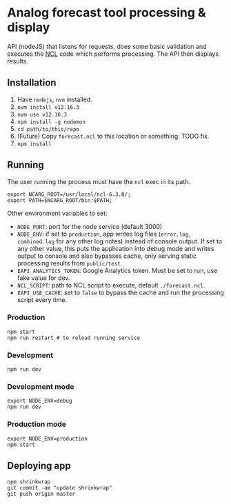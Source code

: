 # Analog forecast tool processing & display

API (nodeJS) that listens for requests, does some basic validation and executes the [NCL](https://github.com/ua-snap/eapi-analogs) code which performs processing.  The API then displays results.

## Installation

 1. Have `nodejs`, `nvm` installed.
 1. `nvm install v12.16.3`
 1. `nvm use v12.16.3`
 1. `npm install -g nodemon`
 1. `cd path/to/this/repo`
 1. (Future) Copy `forecast.ncl` to this location or something.  TODO fix.
 1. `npm install`

## Running

The user running the process must have the `ncl` exec in its path.

```
export NCARG_ROOT=/usr/local/ncl-6.3.0/;
export PATH=$NCARG_ROOT/bin:$PATH;
```

Other environment variables to set:

 * `NODE_PORT`: port for the node service (default 3000)
 * `NODE_ENV`: if set to `production`, app writes log files (`error.log`, `combined.log` for any other log notes) instead of console output.  If set to any other value, this puts the application into debug mode and writes output to console and also bypasses cache, only serving static processing results from `public/test`.
 * `EAPI_ANALYTICS_TOKEN`: Google Analytics token.  Must be set to run, use fake value for dev.
 * `NCL_SCRIPT`: path to NCL script to execute, default `./forecast.ncl`.
 * `EAPI_USE_CACHE`: set to `false` to bypass the cache and run the processing script every time.

### Production

```
npm start
npm run restart # to reload running service
```

### Development

```
npm run dev
```

### Development mode

```
export NODE_ENV=debug
npm run dev
```

### Production mode

```
export NODE_ENV=production
npm start
```

## Deploying app

```
npm shrinkwrap
git commit -am "update shrinkwrap"
git push origin master
```
